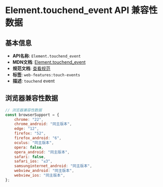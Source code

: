 # Element.touchend_event API 兼容性数据

## 基本信息

- **API名称**: `Element.touchend_event`
- **MDN文档**: [Element.touchend_event](https://developer.mozilla.org/docs/Web/API/Element/touchend_event)
- **规范文档**: [查看规范](https://w3c.github.io/touch-events/#event-touchend,https://w3c.github.io/touch-events/#dom-globaleventhandlers-ontouchend)
- **标签**: `web-features:touch-events`
- **描述**: `touchend` event

## 浏览器兼容性数据

```javascript
// 浏览器兼容性数据
const browserSupport = {
    chrome: "22",
    chrome_android: "同主版本",
    edge: "12",
    firefox: "52",
    firefox_android: "6",
    oculus: "同主版本",
    opera: false,
    opera_android: "同主版本",
    safari: false,
    safari_ios: "≤3",
    samsunginternet_android: "同主版本",
    webview_android: "同主版本",
    webview_ios: "同主版本",
};

```

